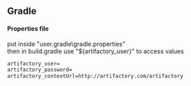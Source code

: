 ## Gradle

#### Properties file
put inside "user\.gradle\gradle.properties" <br />
then in build.gradle use "${artifactory_user}" to access values
```xml
artifactory_user=
artifactory_password=
artifactory_contextUrl=http://artifactory.com/artifactory
```
